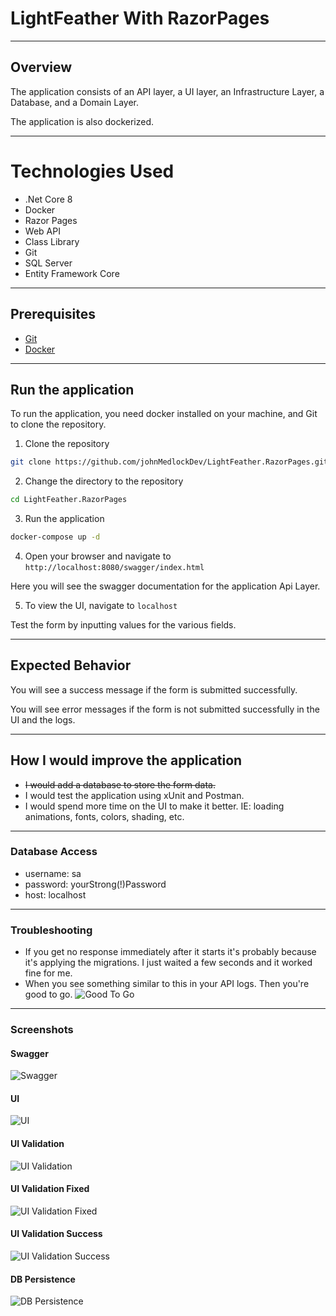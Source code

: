 # LightFeather With RazorPages

---

## Overview

The application consists of an API layer, a UI layer, an Infrastructure Layer, a Database, and a Domain Layer.

The application is also dockerized.

---

# Technologies Used
- .Net Core 8
- Docker
- Razor Pages
- Web API
- Class Library
- Git
- SQL Server
- Entity Framework Core

---

## Prerequisites

- [Git](https://git-scm.com/downloads)
- [Docker](https://www.docker.com/products/docker-desktop/)

---

## Run the application

To run the application, you need docker installed on your machine, and Git to clone the repository.

1. Clone the repository
```bash
git clone https://github.com/johnMedlockDev/LightFeather.RazorPages.git
```

2. Change the directory to the repository
```bash
cd LightFeather.RazorPages
```

3. Run the application
```bash
docker-compose up -d
```

4. Open your browser and navigate to `http://localhost:8080/swagger/index.html`

Here you will see the swagger documentation for the application Api Layer.

5. To view the UI, navigate to `localhost`

Test the form by inputting values for the various fields.

---

## Expected Behavior

You will see a success message if the form is submitted successfully.

You will see error messages if the form is not submitted successfully in the UI and the logs.

---

## How I would improve the application

- <del>I would add a database to store the form data.</del>
- I would test the application using xUnit and Postman.
- I would spend more time on the UI to make it better. IE: loading animations, fonts, colors, shading, etc.

---

### Database Access

- username: sa
- password: yourStrong(!)Password
- host: localhost

---

### Troubleshooting

- If you get no response immediately after it starts it's probably because it's applying the migrations. I just waited a few seconds and it worked fine for me.
- When you see something similar to this in your API logs. Then you're good to go.
![Good To Go](https://github.com/johnMedlockDev/LightFeather/assets/42301475/e74c6cb9-5aa8-4267-9ab8-1a9d306e40c0)

---

### Screenshots

#### Swagger
![Swagger](https://github.com/johnMedlockDev/LightFeather/assets/42301475/c7e09d1c-c298-4658-ac75-d5792cf936ba)

#### UI
![UI](https://github.com/johnMedlockDev/LightFeather/assets/42301475/dcb6ee12-5e30-4f70-9c93-c05448047c82)

#### UI Validation
![UI Validation](https://github.com/johnMedlockDev/LightFeather/assets/42301475/fbfc2e84-1633-4fc4-9ebe-87c167210656)

#### UI Validation Fixed
![UI Validation Fixed](https://github.com/johnMedlockDev/LightFeather/assets/42301475/b38706b6-f43a-4a8c-b736-1d0977c5532d)

#### UI Validation Success
![UI Validation Success](https://github.com/johnMedlockDev/LightFeather/assets/42301475/e9f43afc-1855-4d22-a457-8a964a1fafd3)

#### DB Persistence
![DB Persistence](https://github.com/johnMedlockDev/LightFeather/assets/42301475/4efb0d1d-4217-443d-b0b6-c90cb84d2dff)
